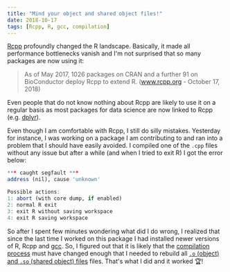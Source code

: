 ```yaml
---
title: "Mind your object and shared object files!"
date: 2018-10-17
tags: [Rcpp, R, gcc, compilation]
---
```


[Rcpp](www.rcpp.org) profoundly changed the R landscape. Basically, it made all performance bottlenecks vanish and I'm not surprised that so many packages are now using it:

>  As of May 2017, 1026 packages on CRAN and a further 91 on BioConductor deploy Rcpp to extend R. (www.rcpp.org - October 17, 2018)

Even people that do not know nothing about Rcpp are likely to use it on a regular basis as most packages for data science are now linked to Rcpp (e.g. [dplyr](https://cloud.r-project.org/web/packages/dplyr/index.html)).

Even though I am comfortable with Rcpp, I still do silly mistakes. Yesterday for instance, I was working on a package I am contributing to and ran into a
problem that I should have easily avoided. I compiled one of the `.cpp` files
without any issue but after a while (and when I tried to exit R) I got the error below:


```R
*** caught segfault ***
address (nil), cause 'unknown'

Possible actions:
1: abort (with core dump, if enabled)
2: normal R exit
3: exit R without saving workspace
4: exit R saving workspace
```

So after I spent few minutes wondering what did I do wrong, I realized that since the last time I worked on this package I had installed newer versions of R, Rcpp and [gcc](https://gcc.gnu.org/). So, I figured out that it is likely that the [compilation process](http://faculty.cs.niu.edu/~mcmahon/CS241/Notes/compile.html) must have changed enough that I needed to rebuild all [`.o` (object) and `.so` (shared object) files](https://stackoverflow.com/questions/30186256/what-is-the-difference-between-o-a-and-so-files) files. That's what I did and it worked :trophy:!

